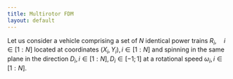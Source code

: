 ```yaml
---
title: Multirotor FDM
layout: default
---
```



<script src="https://cdn.mathjax.org/mathjax/latest/MathJax.js?config=TeX-AMS-MML_HTMLorMML" type="text/javascript"></script>


Let us consider a vehicle comprising a set of $N$ identical power trains $R_i, \quad i \in[1:N]$ located at coordinates $(X_i,Y_i), i\in[1:N]$ and spinning in the same plane in the direction $D_i, i\in[1:N], D_i\in[-1;1]$ at a rotational speed $\omega_i, i\in[1:N]$. 
